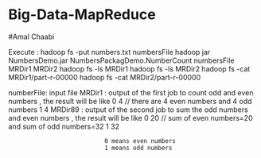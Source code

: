 # Big-Data-MapReduce
#Amal Chaabi



Execute : 
hadoop fs -put numbers.txt numbersFile
hadoop jar NumbersDemo.jar NumbersPackagDemo.NumberCount numbersFile MRDir1 MRDir2
hadoop fs -ls MRDir1
hadoop fs -ls MRDir2
hadoop fs -cat MRDir1/part-r-00000
hadoop fs -cat MRDir2/part-r-00000

numberFile: input file 
MRDir1 : output of the first job to count odd and even numbers  , the result will be like 0 4     // there are 4 even numbers and 4 odd numbers
                                                                                          1 4
MRDir89 : output of the second job  to sum the odd numbers and even numbers , the result will be like 0 20      // sum of even numbers=20 and sum of odd numbers=32
                                                                                                      1 32 
                                                                                                      
                               0 means even numbers 
                               1 means odd numbers 
